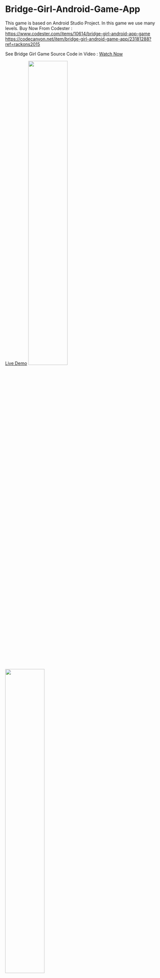 # Bridge-Girl-Android-Game-App
This game is based on Android Studio Project. In this game we use many levels.
Buy Now From Codester : https://www.codester.com/items/10614/bridge-girl-android-app-game
https://codecanyon.net/item/bridge-girl-android-game-app/23181288?ref=rackons2015
            
  <p>See Bridge Girl Game Source Code in Video : <a rel="nofollow" href="https://www.youtube.com/watch?v=nxnqa9yOHMI">Watch Now</a></p>
      	<a rel="nofollow" href="http://www.codester.com/items/preview/10614/bridge-girl-android-app-game"  w-sm m-r-sm" target="_blank"><i class="fa fa-desktop m-r-xs"></i> Live Demo</a>      
<img src="https://www.codester.com/static//uploads/items/10614/preview-xl.jpg" height="50%" width="50%">


<img src="https://www.codester.com/static/uploads/items/10614/preview/003.jpg" height="50%" width="50%">
 <h2 >Overview</h2> 
 <h1>Bridge Girl Android App Game :</h1>

<p>-This game is based on Android Studio Project. In this game we use many levels. One Girl over the jump and collect some Hearts and Points, and avoid some blocks.You need to tap to make our girl jump. <br /><br />- In the Bridge Girl App, we use also Admob , you can exchange the Admob Publish ID and Make Money. <br /><br />- Our All images and content you can use for your android app, or you also use your own characters and images.<br /><br />- In our bundle , we have provide you APK for checking, so you can see that app, and build your own APK.<br /><br /><br /><strong>Features : </strong><br /><br />- Android Studio Project<br /><br />- Admob Integrated<br /><br />- More Than 10+ Levels Packs<br /><br />- Free Editable Level<br /><br />- Best Game<br /><br /><strong>See Live Demo : <a rel="nofollow" href="https://drive.google.com/file/d/1ANEXE6_V7OIS_WI6rWobP6dg2NaXKV1J/view?usp=sharing"> Download Demo Apk</a></strong><br /><br /><br /><strong>Required <br /><br />- Android Studio<br /><br />- Admob Account<br /><br />- Google Play Store Account<br /><br /><br /><strong>See Bridge Game in Video : <a rel="nofollow" href="https://www.youtube.com/watch?v=nxnqa9yOHMI">Watch Now</a></strong><br /><br /></strong></p>
<h2 >Features</h2>
<p>- Android Studio Project<br />- Admob Integrated<br />- 3 Level Packs<br />- Free Editable Level<br />- Best Game</p>
 
 <br>
          <h2 >Requirements</h2> 
          <ul><li>Android Studio</li><li>Admob Account</li><li>Google Play Store Account</li></ul>
          <br>
          <p>See Bridge Game in Video : <a rel="nofollow" href="https://www.youtube.com/watch?v=nxnqa9yOHMI">Watch Now</a></p>
          	<a rel="nofollow" href="http://www.codester.com/items/preview/10614/bridge-girl-android-app-game" target="_blank"><i class="fa fa-desktop m-r-xs"></i> Live Demo</a>
